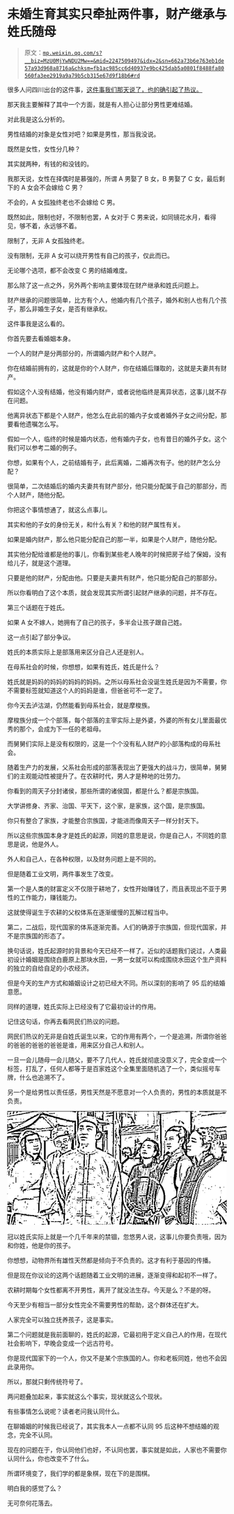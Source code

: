 # 未婚生育其实只牵扯两件事，财产继承与姓氏随母

> 原文：[`mp.weixin.qq.com/s?__biz=MzU0MjYwNDU2Mw==&mid=2247509497&idx=2&sn=662a73b6e763eb1de57a93d968a8716a&chksm=fb1ac985cc6d40937e9bc425dab5a0801f8488fa80560fa3ee2919a9a79b5cb315e67d9f18b6#rd`](http://mp.weixin.qq.com/s?__biz=MzU0MjYwNDU2Mw==&mid=2247509497&idx=2&sn=662a73b6e763eb1de57a93d968a8716a&chksm=fb1ac985cc6d40937e9bc425dab5a0801f8488fa80560fa3ee2919a9a79b5cb315e67d9f18b6#rd)

很多人问四川出台的这件事，[这件事我们那天说了，也的确引起了热议。](http://mp.weixin.qq.com/s?__biz=MzU3NDc5Nzc0NQ==&mid=2247522342&idx=2&sn=b11b5f16c28ab02677724a8e5e4bc9a2&chksm=fd2e3af8ca59b3eefe8ef08289e8230782862cc690936f28f22ade9275978ad91dcb7a1dc44b&scene=21#wechat_redirect)

那天我主要解释了其中一个方面，就是有人担心让部分男性更难结婚。

对此我是这么分析的。

男性结婚的对象是女性对吧？如果是男性，那当我没说。

既然是女性，女性分几种？

其实就两种，有钱的和没钱的。

我那天说，女性在择偶时是慕强的，所谓 A 男娶了 B 女，B 男娶了 C 女，最后剩下的 A 女会不会嫁给 C 男？

不会的，A 女孤独终老也不会嫁给 C 男。

既然如此，限制也好，不限制也罢，A 女对于 C 男来说，如同镜花水月，看得见，够不着，永远够不着。

限制了，无非 A 女孤独终老。

没有限制，无非 A 女可以绕开男性有自己的孩子，仅此而已。

无论哪个选项，都不会改变 C 男的结婚难度。

那么除了这一点之外，另外两个影响主要体现在财产继承和姓氏问题上。

财产继承的问题很简单，比方有个人，他婚内有几个孩子，婚外和别人也有几个孩子，那么非婚生子女，是否有继承权。

这件事我是这么看的。

你首先要去看婚姻本身。

一个人的财产是分两部分的，所谓婚内财产和个人财产。

你在结婚前拥有的，这就是你的个人财产，你在结婚后赚取的，这就是夫妻共有财产。

假如这个人没有结婚，他没有婚内财产，或者说他临终是离异状态，这事儿就不存在问题。

他离异状态下都是个人财产，他怎么在此前的婚内子女或者婚外子女之间分配，那要看他遗嘱怎么写。

假如一个人，临终的时候是婚内状态，他有婚内子女，也有昔日的婚外子女。这个我们可以参考二婚的例子。

你想，如果有个人，之前结婚有子，此后离婚，二婚再次有子。他的财产怎么分配？

很简单，二次结婚后的婚内夫妻共有财产部分，他只能分配属于自己的那部分，而个人财产，随他分配。

你把这个事情想通了，就这么点事儿。

其实和他的子女的身份无关，和什么有关？和他的财产属性有关。

如果是婚内财产，那么他只能分配自己的那一半，如果是个人财产，随他分配。

其实他分配给谁都是他的事儿，你看到某些老人晚年的时候把房子给了保姆，没有给儿子，就是这个道理。

只要是他的财产，分配由他。只要是夫妻共有财产，他只能分配自己的那部分。

所以你看明白了这个本质，就会发现其实所谓引起财产继承的问题，并不存在。

第三个话题在于姓氏。

如果 A 女不嫁人，她拥有了自己的孩子，多半会让孩子跟自己姓。

这一点引起了部分争议。

姓氏的本质实际上是部落用来区分自己人还是别人。

在母系社会的时候，你想想，如果有姓氏，姓氏是什么？

姓氏就是妈妈的妈妈的妈妈的妈妈。之所以母系社会没诞生姓氏是因为不需要，你不需要标签就知道这个人的妈妈是谁，但爸爸可不一定了。

你今天去泸沽湖，仍然能看到母系社会，就是摩梭族。

摩梭族分成一个个部落，每个部落的主宰实际上是外婆，外婆的所有女儿里面最优秀的那个，会成为下一任的老祖母。

而舅舅们实际上是没有权限的，这是一个个没有私人财产的小部落构成的母系社会。

随着生产力的发展，父系社会形成的部落表现出了更强大的战斗力，很简单，舅舅们的主观能动性被提升了。在农耕时代，男人才是种地的壮劳力。

你看到的周天子分封诸侯，那些所谓的诸侯国，都是什么？都是宗族国。

大学讲修身、齐家、治国、平天下，这个家，是家族，这个国，是宗族国。

你只有整合了家族，才能整合宗族国，才能进而像周天子一样分封天下。

所以这些宗族国本身才是姓氏的起源，同姓的意思是说，你是自己人，不同姓的意思是说，他是外人。

外人和自己人，在各种权限，以及财务问题上是不同的。

但是随着工业文明，两件事发生了改变。

第一个是人类的财富定义不仅限于耕地了，女性开始赚钱了，而且表现出不亚于男性的工作能力，赚钱能力。

这就使得诞生于农耕的父权体系在逐渐缓慢的瓦解过程当中。

第二，二战后，现代国家的体系逐渐完善。人们的确源于宗族国，但现代国家，并不是宗族国的形态了。

换句话说，姓氏起源时的背景和今天已经不一样了。近似的话题我们说过，人类最初设计婚姻是围绕白鹿原上那块水田，一男一女就可以构成围绕水田这个生产资料的独立的自给自足的小农经济。

但是今天的生产方式和婚姻设计之初已经大不同。所以深刻的影响了 95 后的结婚意愿。

同样的道理，姓氏实际上已经没有了它最初设计的作用。

记住这句话，你再去看网民们热议的问题。

网民们热议的无非是自姓氏诞生以来，它的作用有两个，一个是追溯，所谓你爸爸的爸爸的爸爸的爸爸是谁，用来区分自己人和别人。

一旦一会儿随母一会儿随父，要不了几代人，姓氏就彻底没意义了，完全变成一个标签，打乱了，任何人都等于是百家姓这个全集里面随机选了一个，类似摇号车牌，什么也追溯不了。

另一个是给男性以责任感，男性天然是不愿意对一个人负责的，男性的本质就是不负责。

![](img/1d7367d265bfea22ea83ecb3dc1699a8.png)

冠以姓氏实际上就是一个几千年来的禁锢，忽悠男人说，这事儿你要负责哦，因为和你姓，他是你的孩子。

你想想，动物界所有雄性天然都是倾向于不负责的。这才有利于基因的传播。

但是现在你议论的这两个话题随着工业文明的进展，逐渐变得和起初不一样了。

农耕时期每个女性都离不开男性，离开了就没法生存。今天是么？不是的呀。

今天至少有相当一部分女性完全不需要男性的帮助，这个群体还在扩大。

人家完全可以独立抚养孩子，这是事实。

第二个问题就是我前面聊的，姓氏的起源，它最初用于定义自己人的作用，在现代社会影响下，早晚会变成一个远古符号。

你是现代国家下的一个人，你又不是某个宗族国的人。你和老板同姓，他也不会因此录用你。

所以，那就只剩传统符号了。

两问题叠加起来，事实就这么个事实，现状就这么个现状。

有些事情怎么说呢？读者老问我认同什么。

在聊婚姻的时候我已经说了，其实我本人一点都不认同 95 后这种不想结婚的观念，完全不认同。

现在的问题在于，你认同他们也好，不认同也罢，事实就是如此，人家也不需要你认同什么，你也改变不了什么。

所谓环境变了，我们学的都是象棋，现在下的是围棋。

明白我的感觉了么？

无可奈何花落去。